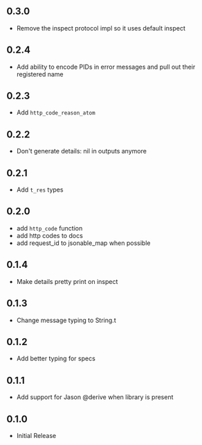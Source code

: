 ## 0.3.0
- Remove the inspect protocol impl so it uses default inspect

## 0.2.4
- Add ability to encode PIDs in error messages and pull out their registered name

## 0.2.3
- Add `http_code_reason_atom`

## 0.2.2
- Don't generate details: nil in outputs anymore

## 0.2.1
- Add `t_res` types

## 0.2.0

- add `http_code` function
- add http codes to docs
- add request_id to jsonable_map when possible

## 0.1.4
- Make details pretty print on inspect

## 0.1.3
- Change message typing to String.t

## 0.1.2
- Add better typing for specs

## 0.1.1
- Add support for Jason @derive when library is present

## 0.1.0
- Initial Release
